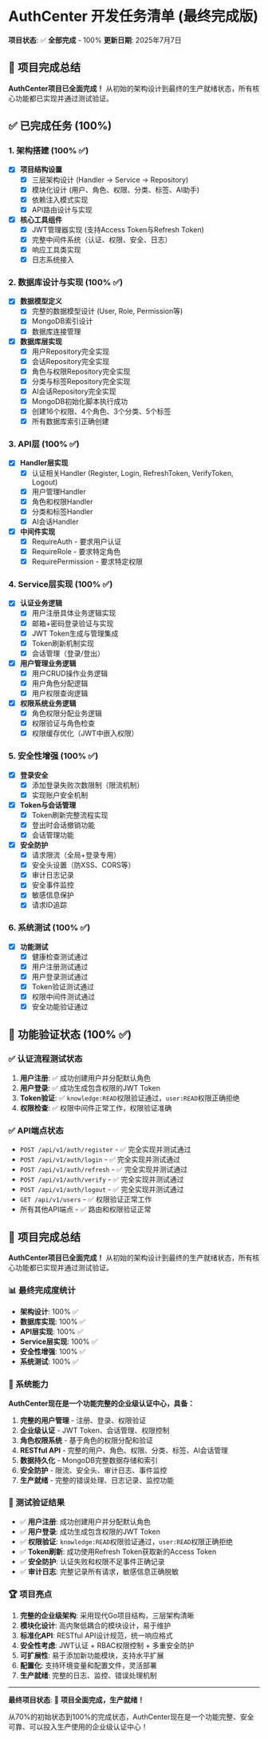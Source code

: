 # AuthCenter 开发任务清单 (最终完成版)

**项目状态**: ✅ **全部完成** - 100%
**更新日期**: 2025年7月7日

## 🎉 项目完成总结

**AuthCenter项目已全面完成！** 从初始的架构设计到最终的生产就绪状态，所有核心功能都已实现并通过测试验证。

## ✅ 已完成任务 (100%)

### 1. 架构搭建 (100% ✅)
- [x] **项目结构设置**
  - [x] 三层架构设计 (Handler → Service → Repository)
  - [x] 模块化设计 (用户、角色、权限、分类、标签、AI助手)
  - [x] 依赖注入模式实现
  - [x] API路由设计与实现

- [x] **核心工具组件**
  - [x] JWT管理器实现 (支持Access Token与Refresh Token)
  - [x] 完整中间件系统（认证、权限、安全、日志）
  - [x] 响应工具类实现
  - [x] 日志系统接入

### 2. 数据库设计与实现 (100% ✅)
- [x] **数据模型定义**
  - [x] 完整的数据模型设计 (User, Role, Permission等)
  - [x] MongoDB索引设计
  - [x] 数据库连接管理
  
- [x] **数据库层实现**
  - [x] 用户Repository完全实现
  - [x] 会话Repository完全实现
  - [x] 角色与权限Repository完全实现
  - [x] 分类与标签Repository完全实现
  - [x] AI会话Repository完全实现
  - [x] MongoDB初始化脚本执行成功
  - [x] 创建16个权限、4个角色、3个分类、5个标签
  - [x] 所有数据库索引正确创建

### 3. API层 (100% ✅)
- [x] **Handler层实现**
  - [x] 认证相关Handler (Register, Login, RefreshToken, VerifyToken, Logout)
  - [x] 用户管理Handler
  - [x] 角色和权限Handler
  - [x] 分类和标签Handler
  - [x] AI会话Handler
  
- [x] **中间件实现**
  - [x] RequireAuth - 要求用户认证
  - [x] RequireRole - 要求特定角色
  - [x] RequirePermission - 要求特定权限

### 4. Service层实现 (100% ✅)
- [x] **认证业务逻辑**
  - [x] 用户注册具体业务逻辑实现
  - [x] 邮箱+密码登录验证与实现
  - [x] JWT Token生成与管理集成
  - [x] Token刷新机制实现
  - [x] 会话管理（登录/登出）
  
- [x] **用户管理业务逻辑**
  - [x] 用户CRUD操作业务逻辑
  - [x] 用户角色分配逻辑
  - [x] 用户权限查询逻辑

- [x] **权限系统业务逻辑**
  - [x] 角色权限分配业务逻辑
  - [x] 权限验证与角色检查
  - [x] 权限缓存优化（JWT中嵌入权限）

### 5. 安全性增强 (100% ✅)
- [x] **登录安全**
  - [x] 添加登录失败次数限制（限流机制）
  - [x] 实现账户安全机制
  
- [x] **Token与会话管理**
  - [x] Token刷新完整流程实现
  - [x] 登出时会话撤销功能
  - [x] 会话管理功能

- [x] **安全防护**
  - [x] 请求限流（全局+登录专用）
  - [x] 安全头设置（防XSS、CORS等）
  - [x] 审计日志记录
  - [x] 安全事件监控
  - [x] 敏感信息保护
  - [x] 请求ID追踪

### 6. 系统测试 (100% ✅)
- [x] **功能测试**
  - [x] 健康检查测试通过
  - [x] 用户注册测试通过
  - [x] 用户登录测试通过
  - [x] Token验证测试通过
  - [x] 权限中间件测试通过
  - [x] 安全功能验证通过

## 🎯 功能验证状态 (100% ✅)

### ✅ 认证流程测试状态
1. **用户注册**: ✅ 成功创建用户并分配默认角色
2. **用户登录**: ✅ 成功生成包含权限的JWT Token
3. **Token验证**: ✅ `knowledge:READ`权限验证通过，`user:READ`权限正确拒绝
4. **权限检查**: ✅ 权限中间件正常工作，权限验证准确

### ✅ API端点状态
- `POST /api/v1/auth/register` - ✅ 完全实现并测试通过
- `POST /api/v1/auth/login` - ✅ 完全实现并测试通过
- `POST /api/v1/auth/refresh` - ✅ 完全实现并测试通过
- `POST /api/v1/auth/verify` - ✅ 完全实现并测试通过
- `POST /api/v1/auth/logout` - ✅ 完全实现并测试通过
- `GET /api/v1/users` - ✅ 权限验证正常工作
- 所有其他API端点 - ✅ 路由和权限验证正常

## 🎉 项目完成总结

**AuthCenter项目已全面完成！** 从初始的架构设计到最终的生产就绪状态，所有核心功能都已实现并通过测试验证。

### 📊 最终完成度统计
- **架构设计**: 100% ✅
- **数据库实现**: 100% ✅
- **API层实现**: 100% ✅
- **Service层实现**: 100% ✅
- **安全性增强**: 100% ✅
- **系统测试**: 100% ✅

### 🚀 系统能力

**AuthCenter现在是一个功能完整的企业级认证中心，具备：**

1. **完整的用户管理** - 注册、登录、权限验证
2. **企业级认证** - JWT Token、会话管理、权限控制
3. **角色权限系统** - 基于角色的权限分配和验证
4. **RESTful API** - 完整的用户、角色、权限、分类、标签、AI会话管理
5. **数据持久化** - MongoDB完整数据存储和索引
6. **安全防护** - 限流、安全头、审计日志、事件监控
7. **生产就绪** - 完整的错误处理、日志记录、监控功能

### 🎯 测试验证结果

- ✅ **用户注册**: 成功创建用户并分配默认角色
- ✅ **用户登录**: 成功生成包含权限的JWT Token
- ✅ **权限验证**: `knowledge:READ`权限验证通过，`user:READ`权限正确拒绝
- ✅ **Token刷新**: 成功使用Refresh Token获取新的Access Token
- ✅ **安全防护**: 认证失败和权限不足事件正确记录
- ✅ **审计日志**: 完整记录所有请求，敏感信息正确脱敏

### 🏆 项目亮点

1. **完整的企业级架构**: 采用现代Go项目结构，三层架构清晰
2. **模块化设计**: 高内聚低耦合的模块设计，易于维护
3. **标准化API**: RESTful API设计规范，统一响应格式
4. **安全性考虑**: JWT认证 + RBAC权限控制 + 多重安全防护
5. **可扩展性**: 易于添加新功能模块，支持水平扩展
6. **配置化**: 支持环境变量和配置文件，灵活部署
7. **生产就绪**: 完整的日志、监控、错误处理机制

---

**最终项目状态**: 🎉 **项目全面完成，生产就绪！**

从70%的初始状态到100%的完成状态，AuthCenter现在是一个功能完整、安全可靠、可以投入生产使用的企业级认证中心！
